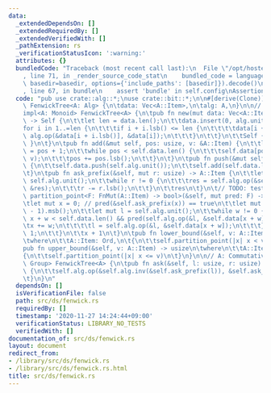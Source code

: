 ```yaml
---
data:
  _extendedDependsOn: []
  _extendedRequiredBy: []
  _extendedVerifiedWith: []
  _pathExtension: rs
  _verificationStatusIcon: ':warning:'
  attributes: {}
  bundledCode: "Traceback (most recent call last):\n  File \"/opt/hostedtoolcache/Python/3.9.0/x64/lib/python3.9/site-packages/onlinejudge_verify/documentation/build.py\"\
    , line 71, in _render_source_code_stat\n    bundled_code = language.bundle(stat.path,\
    \ basedir=basedir, options={'include_paths': [basedir]}).decode()\n  File \"/opt/hostedtoolcache/Python/3.9.0/x64/lib/python3.9/site-packages/onlinejudge_verify/languages/user_defined.py\"\
    , line 67, in bundle\n    assert 'bundle' in self.config\nAssertionError\n"
  code: "pub use crate::alg::*;\nuse crate::bit::*;\n\n#[derive(Clone)]\npub struct\
    \ FenwickTree<A: Alg> {\n\tdata: Vec<A::Item>,\n\talg: A,\n}\n\n// A: Commutative\n\
    impl<A: Monoid> FenwickTree<A> {\n\tpub fn new(mut data: Vec<A::Item>, alg: A)\
    \ -> Self {\n\t\tlet len = data.len();\n\t\tdata.insert(0, alg.unit());\n\t\t\
    for i in 1..=len {\n\t\t\tif i + i.lsb() <= len {\n\t\t\t\tdata[i + i.lsb()] =\
    \ alg.op(&data[i + i.lsb()], &data[i]);\n\t\t\t}\n\t\t}\n\t\tSelf { data, alg\
    \ }\n\t}\n\tpub fn add(&mut self, pos: usize, v: &A::Item) {\n\t\tlet mut pos\
    \ = pos + 1;\n\t\twhile pos < self.data.len() {\n\t\t\tself.data[pos] = self.alg.op(&self.data[pos],\
    \ v);\n\t\t\tpos += pos.lsb();\n\t\t}\n\t}\n\tpub fn push(&mut self, v: &A::Item)\
    \ {\n\t\tself.data.push(self.alg.unit());\n\t\tself.add(self.data.len() - 1, v);\n\
    \t}\n\tpub fn ask_prefix(&self, mut r: usize) -> A::Item {\n\t\tlet mut res =\
    \ self.alg.unit();\n\t\twhile r != 0 {\n\t\t\tres = self.alg.op(&self.data[r],\
    \ &res);\n\t\t\tr -= r.lsb();\n\t\t}\n\t\tres\n\t}\n\t// TODO: test\n\tpub fn\
    \ partition_point<F: FnMut(A::Item) -> bool>(&self, mut pred: F) -> usize {\n\t\
    \tlet mut x = 0; // pred(&self.ask_prefix(x)) == true\n\t\tlet mut w = (self.data.len()\
    \ - 1).msb();\n\t\tlet mut l = self.alg.unit();\n\t\twhile w != 0 {\n\t\t\tif\
    \ x + w < self.data.len() && pred(self.alg.op(&l, &self.data[x + w])) {\n\t\t\t\
    \tx += w;\n\t\t\t\tl = self.alg.op(&l, &self.data[x + w]);\n\t\t\t}\n\t\t\tw >>=\
    \ 1;\n\t\t}\n\t\tx + 1\n\t}\n\tpub fn lower_bound(&self, v: A::Item) -> usize\n\
    \twhere\n\t\tA::Item: Ord,\n\t{\n\t\tself.partition_point(|x| x < v)\n\t}\n\t\
    pub fn upper_bound(&self, v: A::Item) -> usize\n\twhere\n\t\tA::Item: Ord,\n\t\
    {\n\t\tself.partition_point(|x| x <= v)\n\t}\n}\n\n// A: Commutative\nimpl<A:\
    \ Group> FenwickTree<A> {\n\tpub fn ask(&self, l: usize, r: usize) -> A::Item\
    \ {\n\t\tself.alg.op(&self.alg.inv(&self.ask_prefix(l)), &self.ask_prefix(r))\n\
    \t}\n}\n"
  dependsOn: []
  isVerificationFile: false
  path: src/ds/fenwick.rs
  requiredBy: []
  timestamp: '2020-11-27 14:24:44+09:00'
  verificationStatus: LIBRARY_NO_TESTS
  verifiedWith: []
documentation_of: src/ds/fenwick.rs
layout: document
redirect_from:
- /library/src/ds/fenwick.rs
- /library/src/ds/fenwick.rs.html
title: src/ds/fenwick.rs
---
```

